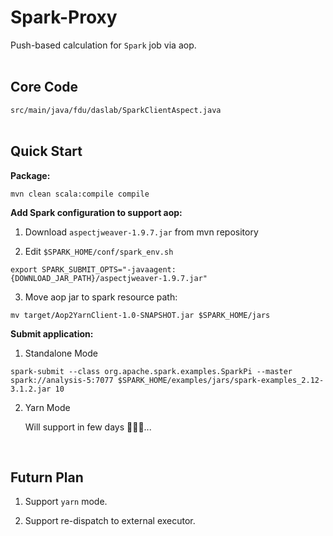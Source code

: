 # Spark-Proxy
Push-based calculation for `Spark` job via aop.
<br><br>

## Core Code
`src/main/java/fdu/daslab/SparkClientAspect.java`
<br><br>

## Quick Start

**Package:**

```shell
mvn clean scala:compile compile
```

**Add Spark configuration to support aop:**

1. Download `aspectjweaver-1.9.7.jar` from mvn repository

2. Edit `$SPARK_HOME/conf/spark_env.sh`

  ```shell
  export SPARK_SUBMIT_OPTS="-javaagent:{DOWNLOAD_JAR_PATH}/aspectjweaver-1.9.7.jar"
  ```

3. Move aop jar to spark resource path:

  ```shell
  mv target/Aop2YarnClient-1.0-SNAPSHOT.jar $SPARK_HOME/jars
  ```


**Submit application:**

1. Standalone Mode

  ```shell
  spark-submit --class org.apache.spark.examples.SparkPi --master spark://analysis-5:7077 $SPARK_HOME/examples/jars/spark-examples_2.12-3.1.2.jar 10
  ```

2. Yarn Mode

    Will support in few days 👨🏻‍💻...
    
<br>

## Futurn Plan

1. Support `yarn` mode.

2. Support re-dispatch to external executor. 
    

